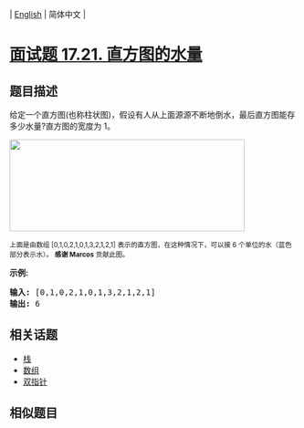 
| [English](README_EN.md) | 简体中文 |

# [面试题 17.21. 直方图的水量](https://leetcode-cn.com/problems/volume-of-histogram-lcci/)

## 题目描述

<p>给定一个直方图(也称柱状图)，假设有人从上面源源不断地倒水，最后直方图能存多少水量?直方图的宽度为 1。</p>

<p><img src="https://assets.leetcode-cn.com/aliyun-lc-upload/uploads/2018/10/22/rainwatertrap.png" style="height: 161px; width: 412px;"></p>

<p><small>上面是由数组 [0,1,0,2,1,0,1,3,2,1,2,1] 表示的直方图，在这种情况下，可以接 6 个单位的水（蓝色部分表示水）。&nbsp;<strong>感谢 Marcos</strong> 贡献此图。</small></p>

<p><strong>示例:</strong></p>

<pre><strong>输入:</strong> [0,1,0,2,1,0,1,3,2,1,2,1]
<strong>输出:</strong> 6</pre>


## 相关话题

- [栈](https://leetcode-cn.com/tag/stack)
- [数组](https://leetcode-cn.com/tag/array)
- [双指针](https://leetcode-cn.com/tag/two-pointers)

## 相似题目


